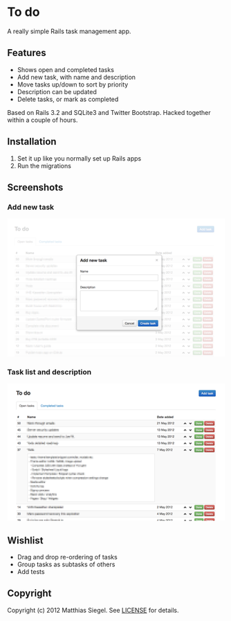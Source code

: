 # To do

A really simple Rails task management app.

## Features

* Shows open and completed tasks
* Add new task, with name and description
* Move tasks up/down to sort by priority
* Description can be updated
* Delete tasks, or mark as completed

Based on Rails 3.2 and SQLite3 and Twitter Bootstrap. Hacked together within a couple of hours.

## Installation

1. Set it up like you normally set up Rails apps
2. Run the migrations

## Screenshots

<div>
	<h3>Add new task</h3>
	<img src="https://github.com/matthiassiegel/todo/raw/master/doc/screen1.png" alt="Add new task">
</div>

<div>
	<h3>Task list and description</h3>
	<img src="https://github.com/matthiassiegel/todo/raw/master/doc/screen2.png" alt="Task list and description">
</div>

## Wishlist

* Drag and drop re-ordering of tasks
* Group tasks as subtasks of others
* Add tests

## Copyright
Copyright (c) 2012 Matthias Siegel.
See [LICENSE](https://github.com/matthiassiegel/todo/tree/master/LICENSE.md) for details.